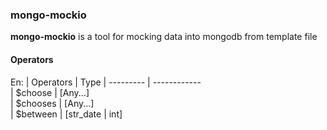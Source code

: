 ### mongo-mockio

**mongo-mockio** is a tool for mocking data into mongodb from template file


#### Operators
En:
|   Operators |      Type
|  ---------  | ------------  
|   $choose   |    [Any...]   
|   $chooses  |    [Any...]   
|   $between  | [str_date | int] 

